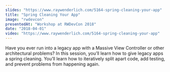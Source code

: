 ```yaml
---
slides: "https://www.raywenderlich.com/5164-spring-cleaning-your-app"
title: "Spring Cleaning Your App"
image: "rwdevcon"
presentedAt: "Workshop at RWDevCon 2018"
date: "2018-04-01"
video: "https://www.raywenderlich.com/5164-spring-cleaning-your-app"
---
```

Have you ever run into a legacy app with a Massive View Controller or other architectural problems? In this session, you’ll learn how to give legacy apps a spring cleaning. You’ll learn how to iteratively split apart code, add testing, and prevent problems from happening again.